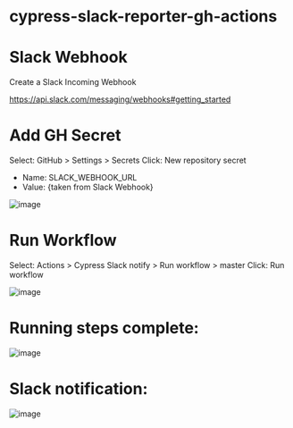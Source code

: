 # cypress-slack-reporter-gh-actions

# Slack Webhook
Create a Slack Incoming Webhook

https://api.slack.com/messaging/webhooks#getting_started

# Add GH Secret
Select: GitHub > Settings > Secrets
Click: New repository secret
- Name: SLACK_WEBHOOK_URL
- Value: {taken from Slack Webhook}

![image](https://user-images.githubusercontent.com/1033474/117925005-ef372680-b2f6-11eb-81ac-5bae93c5d115.png)


# Run Workflow
Select: Actions > Cypress Slack notify > Run workflow > master
Click: Run workflow

![image](https://user-images.githubusercontent.com/1033474/117925042-fd854280-b2f6-11eb-844f-5b279a13a1ec.png)


# Running steps complete:
![image](https://user-images.githubusercontent.com/1033474/117925072-083fd780-b2f7-11eb-9c35-b813716f6d36.png)


# Slack notification:
![image](https://user-images.githubusercontent.com/1033474/117925121-15f55d00-b2f7-11eb-8267-036aaf675a05.png)
